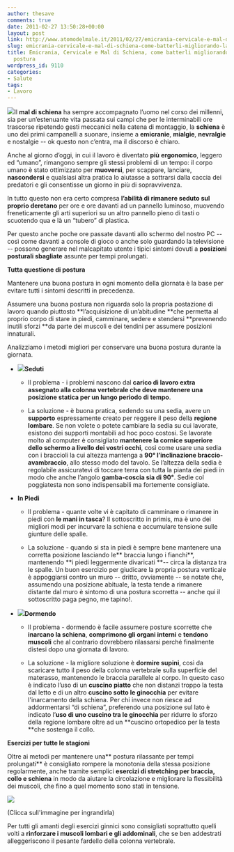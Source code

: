 ```yaml
---
author: thesave
comments: true
date: 2011-02-27 13:50:28+00:00
layout: post
link: http://www.atomodelmale.it/2011/02/27/emicrania-cervicale-e-mal-di-schiena-come-batterli-migliorando-la-propria-postura/
slug: emicrania-cervicale-e-mal-di-schiena-come-batterli-migliorando-la-propria-postura
title: Emicrania, Cervicale e Mal di Schiena, come batterli migliorando la propria
  postura
wordpress_id: 9110
categories:
- Salute
tags:
- Lavoro
---
```


![](http://www.atomodelmale.it/wp-content/uploads/2011/02/back-pain.jpg)Il **mal di schiena** ha sempre accompagnato l’uomo nel corso dei millenni, sia per un’estenuante vita passata sui campi che per le interminabili ore trascorse ripetendo gesti meccanici nella catena di montaggio, la **schiena** è uno dei primi campanelli a suonare, insieme a **emicranie**, **mialgie**, **nevralgie** e nostalgie -- ok questo non c’entra, ma il discorso è chiaro.

Anche al giorno d’oggi, in cui il lavoro è diventato **più** **ergonomico**, leggero ed “umano”, rimangono sempre gli stessi problemi di un tempo: il corpo umano è stato ottimizzato per **muoversi**, per scappare, lanciare, **nascondersi** e qualsiasi altra pratica lo aiutasse a sottrarsi dalla caccia dei predatori e gli consentisse un giorno in più di sopravvivenza.

In tutto questo non era certo compresa **l’abilità di rimanere seduto sul proprio deretano** per ore e ore davanti ad un pannello luminoso, muovendo freneticamente gli arti superiori su un altro pannello pieno di tasti o scuotendo qua e là un “tubero” di plastica.

Per questo anche poche ore passate davanti allo schermo del nostro PC -- così come davanti a console di gioco o anche solo guardando la televisione -- possono generare nel malcapitato utente i tipici sintomi dovuti a **posizioni posturali sbagliate** assunte per tempi prolungati.

**Tutta questione di postura**

Mantenere una buona postura in ogni momento della giornata è la base per evitare tutti i sintomi descritti in precedenza.

Assumere una buona postura non riguarda solo la propria postazione di lavoro quando piuttosto **l’acquisizione di un’abitudine **che permetta al proprio corpo di stare in piedi, camminare, sedere e stendersi **prevenendo inutili sforzi **da parte dei muscoli e dei tendini per assumere posizioni innaturali.

Analizziamo i metodi migliori per conservare una buona postura durante la giornata.




    
  * **![](http://www.atomodelmale.it/wp-content/uploads/2011/02/neckache-at-the-computer1-300x198.jpg)Seduti**

    
    * Il problema - i problemi nascono dal **carico di lavoro extra assegnato alla colonna vertebrale **che deve mantenere una** posizione statica per un lungo periodo di tempo**.

    
    * La soluzione - è buona pratica, sedendo su una sedia, avere un **supporto** espressamente creato per reggere il peso della **regione lombare**. Se non volete o potete cambiare la sedia su cui lavorate, esistono dei supporti montabili ad hoc poco costosi. Se lavorate molto al computer è consigliato **mantenere la cornice superiore dello schermo a livello dei vostri occhi**, così come usare una sedia con i braccioli la cui altezza mantenga a **90° l’inclinazione braccio-avambraccio**, allo stesso modo del tavolo. Se l’altezza della sedia è regolabile assicuratevi di toccare terra con tutta la pianta dei piedi in modo che anche l’angolo **gamba-coscia sia di 90°**. Sedie col poggiatesta non sono indispensabili ma fortemente consigliate.




    
  * **In Piedi**

    
    * Il problema - quante volte vi è capitato di camminare o rimanere in piedi con **le mani in tasca**? Il sottoscritto in primis, ma è uno dei migliori modi per incurvare la schiena e accumulare tensione sulle giunture delle spalle.

    
    * La soluzione - quando si sta in piedi è sempre bene mantenere una corretta posizione lasciando le** braccia lungo i fianchi**, mantenendo **i piedi leggermente divaricati **-- circa la distanza tra le spalle. Un buon esercizio per giudicare la propria postura verticale è appoggiarsi contro un muro -- dritto, ovviamente -- se notate che, assumendo una posizione abituale, la testa tende a rimanere distante dal muro è sintomo di una postura scorretta -- anche qui il sottoscritto paga pegno, me tapino!.




    
  * **![](http://www.atomodelmale.it/wp-content/uploads/2011/02/sleep.jpeg)Dormendo**

    
    * Il problema - dormendo è facile assumere posture scorrette che **inarcano la schiena**, **comprimono gli organi interni** e **tendono muscoli** che al contrario dovrebbero rilassarsi perché finalmente distesi dopo una giornata di lavoro.

    
    * La soluzione - la migliore soluzione è **dormire supini**, così da scaricare tutto il peso della colonna vertebrale sulla superficie del materasso, mantenendo le braccia parallele al corpo. In questo caso è indicato l’uso di un **cuscino piatto** che non distanzi troppo la testa dal letto e di un altro **cuscino sotto le ginocchia** per evitare l'inarcamento della schiena. Per chi invece non riesce ad addormentarsi “di schiena”, preferendo una posizione sul lato è indicato l’**uso di uno cuscino tra le ginocchia** per ridurre lo sforzo della regione lombare oltre ad un **cuscino ortopedico per la testa **che sostenga il collo.






**Esercizi per tutte le stagioni**

Oltre ai metodi per mantenere una** postura rilassante per tempi prolungati** è consigliato rompere la monotonia della stessa posizione regolarmente, anche tramite semplici **esercizi di stretching per braccia, collo e schiena** in modo da aiutare la circolazione e migliorare la flessibilità dei muscoli, che fino a quel momento sono stati in tensione.

[![](http://www.atomodelmale.it/wp-content/uploads/2011/02/Esercizi1-300x198.jpg)](http://www.atomodelmale.it/wp-content/uploads/2011/02/Esercizi1.jpg)



(Clicca sull'immagine per ingrandirla)



Per tutti gli amanti degli esercizi ginnici sono consigliati soprattutto quelli volti a **rinforzare i muscoli lombari e gli addominali**, che se ben addestrati alleggeriscono il pesante fardello della colonna vertebrale.


